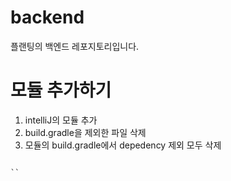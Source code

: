 # backend
플랜팅의 백엔드 레포지토리입니다.

# 모듈 추가하기
1. intelliJ의 모듈 추가
2. build.gradle을 제외한 파일 삭제
3. 모듈의 build.gradle에서 depedency 제외 모두 삭제
```

``
